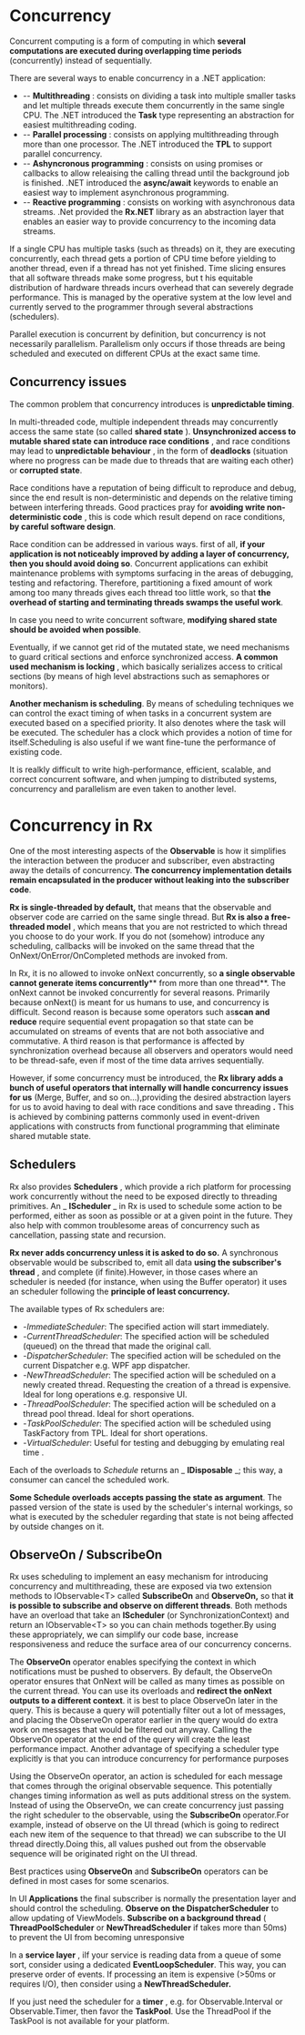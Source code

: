 # Concurrency

Concurrent computing is a form of computing in which **several computations are executed during overlapping time periods** (concurrently) instead of sequentially.

There are several ways to enable concurrency in a .NET application:

- -- **Multithreading** : consists on dividing a task into multiple smaller tasks and let multiple threads execute them concurrently in the same single CPU. The .NET introduced the **Task** type representing an abstraction for easiest multithreading coding.
- -- **Parallel processing** : consists on applying multithreading through more than one processor. The .NET introduced the **TPL** to support parallel concurrency.
- -- **Ashyncronous programming** : consists on using promises or callbacks to allow releaising the calling thread until the background job is finished. .NET introduced the **async/await** keywords to enable an easiest way to implement asynchronous programming.
- -- **Reactive programming** : consists on working with asynchronous data streams. .Net provided the **Rx.NET** library as an abstraction layer that enables an easier way to provide concurrency to the incoming data streams.

If a single CPU has multiple tasks (such as threads) on it, they are executing concurrently, each thread gets a portion of CPU time before yielding to another thread, even if a thread has not yet finished. Time slicing ensures that all software threads make some progress, but t his equitable distribution of hardware threads incurs overhead that can severely degrade performance. This is managed by the operative system at the low level and currently served to the programmer through several abstractions (schedulers).

Parallel execution is concurrent by definition, but concurrency is not necessarily parallelism. Parallelism only occurs if those threads are being scheduled and executed on different CPUs at the exact same time.

## Concurrency issues

The common problem that concurrency introduces is **unpredictable timing**.

In multi-threaded code, multiple independent threads may concurrently access the same state (so called **shared state** ). **Unsynchronized access to mutable shared state can introduce race conditions** , and race conditions may lead to **unpredictable behaviour** , in the form of **deadlocks** (situation where no progress can be made due to threads that are waiting each other) or **corrupted state**.

Race conditions have a reputation of being difficult to reproduce and debug, since the end result is non-deterministic and depends on the relative timing between interfering threads.  Good practices pray for **avoiding write non-deterministic code** , this is code which result depend on race conditions, **by careful software design**.

Race condition can be addressed in various ways. first of all, **if your application is not noticeably improved by adding a layer of concurrency, then you should avoid doing so**. Concurrent applications can exhibit maintenance problems with symptoms surfacing in the areas of debugging, testing and refactoring. Therefore, partitioning a fixed amount of work among too many threads gives each thread too little work, so that **the overhead of starting and terminating threads swamps the useful work**.

In case you need to write concurrent software, **modifying shared state should be avoided when possible**.

Eventually, if we cannot get rid of the mutated state, we need mechanisms to guard critical sections and enforce synchronized access. **A common used mechanism is locking** , which basically serializes access to critical sections (by means of high level abstractions such as semaphores or monitors).

**Another mechanism is scheduling**. By means of scheduling techniques we can control the exact timing of when tasks in a concurrent system are executed based on a specified priority. It also denotes where the task will be executed. The scheduler has a clock which provides a notion of time for itself.Scheduling is also useful if we want fine-tune the performance of existing code.

It is realkly difficult to write high-performance, efficient, scalable, and correct concurrent software, and when jumping to distributed systems, concurrency and parallelism are even taken to another level.

# Concurrency in Rx

One of the most interesting aspects of the **Observable** is how it simplifies the interaction between the producer and subscriber, even abstracting away the details of concurrency. **The concurrency implementation details remain encapsulated in the producer without leaking into the subscriber code**.

**Rx is single-threaded by default,** that means that the observable and observer code are carried on the same single thread. But **Rx is also a free-threaded model** , which means that you are not restricted to which thread you choose to do your work. If you do not (somehow) introduce any scheduling, callbacks will be invoked on the same thread that the OnNext/OnError/OnCompleted methods are invoked from.

In Rx, it is no allowed to invoke onNext concurrently, so **a single observable cannot generate items concurrently**** from more than one thread**. The onNext cannot be invoked concurrently for several reasons. Primarily because onNext() is meant for us humans to use, and concurrency is difficult. Second reason is because some operators such as**scan **and** reduce** require sequential event propagation so that state can be accumulated on streams of events that are not both associative and commutative. A third reason is that performance is affected by synchronization overhead because all observers and operators would need to be thread-safe, even if most of the time data arrives sequentially.

However, if some concurrency must be introduced, the **Rx library adds a bunch of useful operators that internally will handle concurrency issues for us** (Merge, Buffer, and so on...),providing the desired abstraction layers for us to avoid having to deal with race conditions and save threading **.** This is achieved by combining patterns commonly used in event-driven applications with constructs from functional programming that eliminate shared mutable state.

## Schedulers

Rx also provides **Schedulers** , which provide a rich platform for processing work concurrently without the need to be exposed directly to threading primitives. An _ **IScheduler** _ in Rx is used to schedule some action to be performed, either as soon as possible or at a given point in the future. They also help with common troublesome areas of concurrency such as cancellation, passing state and recursion.

**Rx never adds concurrency unless it is asked to do so.** A synchronous observable would be subscribed to, emit all data **using the subscriber&#39;s thread** , and complete (if finite).However, in those cases where an scheduler is needed (for instance, when using the Buffer operator) it uses an scheduler following the **principle of least concurrency.**

The available types of Rx schedulers are:

- -_ImmediateScheduler_: The specified action will start immediately.
- -_CurrentThreadScheduler_: The specified action will be scheduled (queued) on the thread that made the original call.
- -_DispatcherScheduler_: The specified action will be scheduled on the current Dispatcher e.g. WPF app dispatcher.
- -_NewThreadScheduler_: The specified action will be scheduled on a newly created thread. Requesting the creation of a thread is expensive. Ideal for long operations e.g. responsive UI.
- -_ThreadPoolScheduler_: The specified action will be scheduled on a thread pool thread. Ideal for short operations.
- -_TaskPoolScheduler_: The specified action will be scheduled using TaskFactory from TPL. Ideal for short operations.
- -_VirtualScheduler_: Useful for testing and debugging by emulating real time .

Each of the overloads to _Schedule_ returns an _ **IDisposable** _; this way, a consumer can cancel the scheduled work.

**Some Schedule overloads accepts passing the state as argument**. The passed version of the state is used by the scheduler&#39;s internal workings, so what is executed by the scheduler regarding that state is not being affected   by outside changes on it.

## ObserveOn / SubscribeOn

Rx uses scheduling to implement an easy mechanism for introducing concurrency and multithreading, these are exposed via two extension methods to IObservable&lt;T&gt; called **SubscribeOn** and **ObserveOn,** so that **it is possible to subscribe and observe on different threads**. Both methods have an overload that take an **IScheduler** (or SynchronizationContext) and return an IObservable&lt;T&gt; so you can chain methods together.By using these appropriately, we can simplify our code base, increase responsiveness and reduce the surface area of our concurrency concerns.

The **ObserveOn** operator enables specifying the context in which notifications must be pushed  to observers. By default, the ObserveOn operator ensures that OnNext will be called as many times as possible on the current thread. You can use its overloads and **redirect the onNext outputs to a different context**. it is best to place ObserveOn later in the query. This is because a query will potentially filter out a lot of messages, and placing the ObserveOn operator earlier in the query would do extra work on messages that would be filtered out anyway. Calling the ObserveOn operator at the end of the query will create the least performance impact. Another advantage of specifying a scheduler type explicitly is that you can introduce concurrency for performance purposes

Using the ObserveOn operator, an action is scheduled for each message that comes through the original observable sequence. This potentially changes timing information as well as puts additional stress on the system. Instead of using the ObserveOn, we can create concurrency just passing the right scheduler to the observable, using the **SubscribeOn** operator.For example, instead of observe on the UI thread (which is going to redirect each new item of the sequence to that thread) we can subscribe to the UI thread directly.Doing this, all values pushed out from the observable sequence will be originated right on the UI thread.

Best practices using **ObserveOn** and **SubscribeOn** operators can be defined in most cases for some scenarios.

In UI **Applications** the final subscriber is normally the presentation layer and should control the scheduling. **Observe on the DispatcherScheduler** to allow updating of ViewModels. **Subscribe on a background thread** ( **ThreadPoolScheduler** or **NewThreadScheduler** if takes more than 50ms) to prevent the UI from becoming unresponsive

In a **service layer** , iIf your service is reading data from a queue of some sort, consider using a dedicated **EventLoopScheduler**. This way, you can preserve order of events. If processing an item is expensive (&gt;50ms or requires I/O), then consider using a **NewThreadScheduler.**

If you just need the scheduler for a **timer** , e.g. for Observable.Interval or Observable.Timer, then favor the **TaskPool**. Use the ThreadPool if the TaskPool is not available for your platform.

